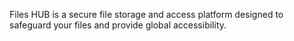 Files HUB is a secure file storage and access platform designed to safeguard your files and provide global accessibility.
